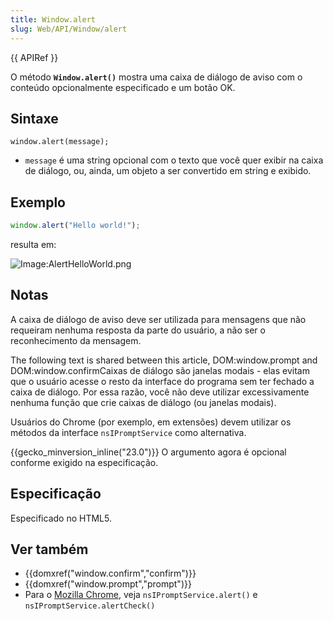 ```yaml
---
title: Window.alert
slug: Web/API/Window/alert
---
```

{{ APIRef }}

O método **`Window.alert()`** mostra uma caixa de diálogo de aviso com o conteúdo opcionalmente especificado e um botão OK.

## Sintaxe

```
window.alert(message);
```

- `message` é uma string opcional com o texto que você quer exibir na caixa de diálogo, ou, ainda, um objeto a ser convertido em string e exibido.

## Exemplo

```js
window.alert("Hello world!");
```

resulta em:

![Image:AlertHelloWorld.png](/files/130/AlertHelloWorld.png)

## Notas

A caixa de diálogo de aviso deve ser utilizada para mensagens que não requeiram nenhuma resposta da parte do usuário, a não ser o reconhecimento da mensagem.

The following text is shared between this article, DOM:window\.prompt and DOM:window\.confirmCaixas de diálogo são janelas modais - elas evitam que o usuário acesse o resto da interface do programa sem ter fechado a caixa de diálogo. Por essa razão, você não deve utilizar excessivamente nenhuma função que crie caixas de diálogo (ou janelas modais).

Usuários do Chrome (por exemplo, em extensões) devem utilizar os métodos da interface `nsIPromptService` como alternativa.

{{gecko_minversion_inline("23.0")}} O argumento agora é opcional conforme exigido na especificação.

## Especificação

Especificado no HTML5.

## Ver também

- {{domxref("window.confirm","confirm")}}
- {{domxref("window.prompt","prompt")}}
- Para o [Mozilla Chrome](/pt-BR/docs/Chrome), veja `nsIPromptService.alert()` e `nsIPromptService.alertCheck()`
